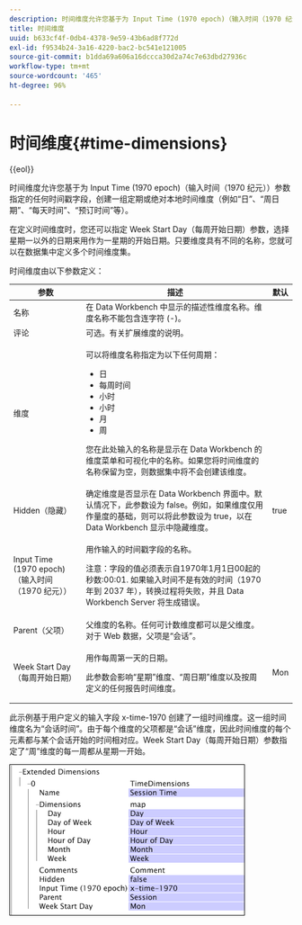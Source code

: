 ```yaml
---
description: 时间维度允许您基于为 Input Time (1970 epoch)（输入时间（1970 纪元））参数指定的任何时间戳字段，创建一组定期或绝对本地时间维度（例如“日”、“周日期”、“每天时间”、“预订时间”等）。
title: 时间维度
uuid: b633cf4f-0db4-4378-9e59-43b6ad8f772d
exl-id: f9534b24-3a16-4220-bac2-bc541e121005
source-git-commit: b1dda69a606a16dccca30d2a74c7e63dbd27936c
workflow-type: tm+mt
source-wordcount: '465'
ht-degree: 96%

---
```


# 时间维度{#time-dimensions}

{{eol}}

时间维度允许您基于为 Input Time (1970 epoch)（输入时间（1970 纪元））参数指定的任何时间戳字段，创建一组定期或绝对本地时间维度（例如“日”、“周日期”、“每天时间”、“预订时间”等）。

在定义时间维度时，您还可以指定 Week Start Day（每周开始日期）参数，选择星期一以外的日期来用作为一星期的开始日期。只要维度具有不同的名称，您就可以在数据集中定义多个时间维度集。

时间维度由以下参数定义：

<table id="table_9734F6CD7ABA4661A2F9A5FB948A7282"> 
 <thead> 
  <tr> 
   <th colname="col1" class="entry"> 参数 </th> 
   <th colname="col2" class="entry"> 描述 </th> 
   <th colname="col3" class="entry"> 默认 </th> 
  </tr> 
 </thead>
 <tbody> 
  <tr> 
   <td colname="col1"> 名称 </td> 
   <td colname="col2"> 在 Data Workbench 中显示的描述性维度名称。维度名称不能包含连字符 (-)。 </td> 
   <td colname="col3"> </td> 
  </tr> 
  <tr> 
   <td colname="col1"> 评论 </td> 
   <td colname="col2"> 可选。有关扩展维度的说明。 </td> 
   <td colname="col3"> </td> 
  </tr> 
  <tr> 
   <td colname="col1"> 维度 </td> 
   <td colname="col2"> <p>可以将维度名称指定为以下任何周期： </p> <p> 
     <ul id="ul_EB0837DD66BE4004A615A6029EEF4CD5"> 
      <li id="li_2E46E6DB004E443C8CC831DCEE743D60"> 日 </li> 
      <li id="li_F59A27779EBE4E2A84E0972EE8BCDFA7"> 每周时间 </li> 
      <li id="li_7D74CD547ED1449091EF7B2E0E8C46DE"> 小时 </li> 
      <li id="li_706AF9D385CB44C098DEBACA3BA2CD4B"> 小时 </li> 
      <li id="li_76FBF69B25954885A0192D308A155E41"> 月 </li> 
      <li id="li_3C16955BE5C54291A25E25CD31259661"> 周 </li> 
     </ul> </p> <p> 您在此处输入的名称是显示在 Data Workbench 的维度菜单和可视化中的名称。如果您将时间维度的名称保留为空，则数据集中将不会创建该维度。 </p> </td> 
   <td colname="col3"> </td> 
  </tr> 
  <tr> 
   <td colname="col1"> Hidden（隐藏） </td> 
   <td colname="col2"> 确定维度是否显示在 Data Workbench 界面中。默认情况下，此参数设为 false。例如，如果维度仅用作量度的基础，则可以将此参数设为 true，以在 Data Workbench 显示中隐藏维度。 </td> 
   <td colname="col3"> true </td> 
  </tr> 
  <tr> 
   <td colname="col1"> Input Time (1970 epoch)（输入时间（1970 纪元）） </td> 
   <td colname="col2"> <p>用作输入的时间戳字段的名称。 </p> <p> <p>注意：字段的值必须表示自1970年1月1日00起的秒数:00:01. 如果输入时间不是有效的时间（1970 年到 2037 年），转换过程将失败，并且 Data Workbench Server 将生成错误。 </p> </p> </td> 
   <td colname="col3"> </td> 
  </tr> 
  <tr> 
   <td colname="col1"> Parent（父项） </td> 
   <td colname="col2"> 父维度的名称。任何可计数维度都可以是父维度。对于 Web 数据，父项是“会话”。 </td> 
   <td colname="col3"> </td> 
  </tr> 
  <tr> 
   <td colname="col1"> Week Start Day（每周开始日期） </td> 
   <td colname="col2"> <p>用作每周第一天的日期。 </p> <p> 此参数会影响“星期”维度、“周日期”维度以及按周定义的任何报告时间维度。 </p> </td> 
   <td colname="col3"> Mon </td> 
  </tr> 
 </tbody> 
</table>

此示例基于用户定义的输入字段 x-time-1970 创建了一组时间维度。这一组时间维度名为“会话时间”。由于每个维度的父项都是“会话”维度，因此时间维度的每个元素都与某个会话开始的时间相对应。Week Start Day（每周开始日期）参数指定了“周”维度的每一周都从星期一开始。

![](assets/cfg_Transformation_Dim_TimeDim.png)
